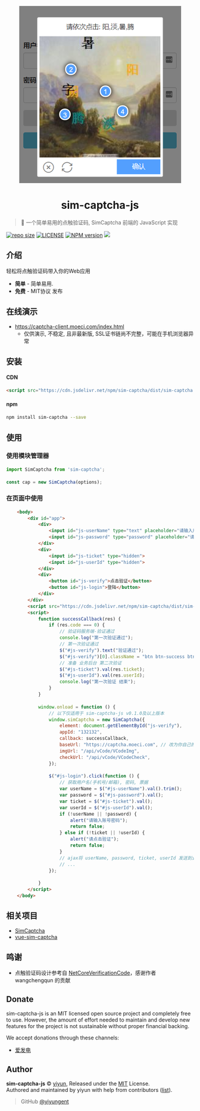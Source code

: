 <p align="center">
<img src="docs/_images/logo.png" alt="sim-captcha-js">
</p>
<h1 align="center">sim-captcha-js</h1>

> :cake: 一个简单易用的点触验证码, SimCaptcha 前端的 JavaScript 实现

[![repo size](https://img.shields.io/github/repo-size/yiyungent/sim-captcha-js.svg?style=flat)]()
[![LICENSE](https://img.shields.io/github/license/yiyungent/sim-captcha-js.svg?style=flat)](https://github.com/yiyungent/sim-captcha-js/blob/master/LICENSE)
[![NPM version](https://img.shields.io/npm/v/sim-captcha.svg)](https://www.npmjs.com/package/sim-captcha)
[![](https://data.jsdelivr.com/v1/package/npm/sim-captcha/badge)](https://www.jsdelivr.com/package/npm/sim-captcha)


<!-- [English](README_en.md) -->

## 介绍

轻松将点触验证码带入你的Web应用
 + **简单** - 简单易用.
 + **免费** - MIT协议 发布

## 在线演示

- https://captcha-client.moeci.com/index.html
  - 仅供演示, 不稳定, 且非最新版, SSL证书链尚不完整，可能在手机浏览器异常

## 安装

#### CDN
```html
<script src="https://cdn.jsdelivr.net/npm/sim-captcha/dist/sim-captcha.min.js"></script>
```

#### npm
```bash
npm install sim-captcha --save
```

## 使用

### 使用模块管理器
```js
import SimCaptcha from 'sim-captcha';

const cap = new SimCaptcha(options);
```
### 在页面中使用
```html
    <body>
        <div id="app">
            <div>
                <input id="js-userName" type="text" placeholder="请输入用户名" />
                <input id="js-password" type="password" placeholder="请输入密码" />
            </div>
            <div>
                <input id="js-ticket" type="hidden">
				<input id="js-userId" type="hidden">
            </div>
            <div>
                <button id="js-verify">点击验证</button>
                <button id="js-login">登陆</button>
            </div>
        </div>
        <script src="https://cdn.jsdelivr.net/npm/sim-captcha/dist/sim-captcha.min.js"></script>
        <script>
            function successCallback(res) {
                if (res.code === 0) {
                    // 验证码服务端-验证通过
                    console.log("第一次验证通过");
                    // 第一次验证通过
                    $("#js-verify").text("验证通过");
                    $("#js-verify")[0].className = "btn btn-success btn-block";
                    // 准备 业务后台 第二次验证
                    $("#js-ticket").val(res.ticket);
                    $("#js-userId").val(res.userId);
                    console.log("第一次验证 结束");
                }
            }

            window.onload = function () {
                // 以下仅适用于 sim-captcha-js v0.1.0及以上版本
                window.simCaptcha = new SimCaptcha({
                    element: document.getElementById("js-verify"),
                    appId: "132132",
                    callback: successCallback,
                    baseUrl: "https://captcha.moeci.com", // 改为你自己的
                    imgUrl: "/api/vCode/VCodeImg",
                    checkUrl: "/api/vCode/VCodeCheck",
                });

                $("#js-login").click(function () {
                    // 获取用户名(手机号/邮箱), 密码, 票据
                    var userName = $("#js-userName").val().trim();
                    var password = $("#js-password").val();
                    var ticket = $("#js-ticket").val();
                    var userId = $("#js-userId").val();
                    if (!userName || !password) {
                        alert("请输入账号密码");
                        return false;
                    } else if (!ticket || !userId) {
                        alert("请点击验证");
                        return false;
                    }
                    // ajax将 userName, password, ticket, userId 发送到业务后台进行效验
                    // ...
                });

            }
        </script>
    </body>
```

## 相关项目

- [SimCaptcha](https://github.com/yiyungent/SimCaptcha)
- [vue-sim-captcha](https://github.com/yiyungent/vue-sim-captcha)
 
## 鸣谢

- 点触验证码设计参考自 <a href="https://github.com/wangchengqun/NetCoreVerificationCode" target="_blank">NetCoreVerificationCode</a>，感谢作者 wangchengqun 的贡献

## Donate

sim-captcha-js is an MIT licensed open source project and completely free to use. However, the amount of effort needed to maintain and develop new features for the project is not sustainable without proper financial backing.

We accept donations through these channels:
- <a href="https://afdian.net/@yiyun" target="_blank">爱发电</a>

## Author

**sim-captcha-js** © [yiyun](https://github.com/yiyungent), Released under the [MIT](./LICENSE) License.<br>
Authored and maintained by yiyun with help from contributors ([list](https://github.com/yiyungent/sim-captcha-js/contributors)).

> GitHub [@yiyungent](https://github.com/yiyungent)

